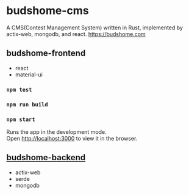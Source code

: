 # budshome-cms
A CMS(Contest Management System) written in Rust, implemented by actix-web, mongodb, and react. https://budshome.com

## budshome-frontend
- react
- material-ui

### `npm test`
### `npm run build`
### `npm start`
Runs the app in the development mode.<br>
Open [http://localhost:3000](http://localhost:3000) to view it in the browser.

## [budshome-backend](https://github.com/budshome/budshome-backend)
- actix-web
- serde
- mongodb

